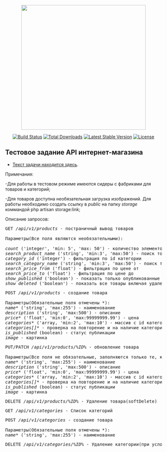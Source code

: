 <p align="center"><a href="https://laravel.com" target="_blank"><img src="https://raw.githubusercontent.com/laravel/art/master/logo-lockup/5%20SVG/2%20CMYK/1%20Full%20Color/laravel-logolockup-cmyk-red.svg" width="400"></a></p>

<p align="center">
<a href="https://travis-ci.org/laravel/framework"><img src="https://travis-ci.org/laravel/framework.svg" alt="Build Status"></a>
<a href="https://packagist.org/packages/laravel/framework"><img src="https://img.shields.io/packagist/dt/laravel/framework" alt="Total Downloads"></a>
<a href="https://packagist.org/packages/laravel/framework"><img src="https://img.shields.io/packagist/v/laravel/framework" alt="Latest Stable Version"></a>
<a href="https://packagist.org/packages/laravel/framework"><img src="https://img.shields.io/packagist/l/laravel/framework" alt="License"></a>
</p>

## Тестовое задание API интернет-магазина

- [Текст задачи находится здесь](https://docs.google.com/document/d/1oSTzvjFFYXWqMoCtP5yj0o0cqYAGk-xTlYDuw7XitRY/edit).

Примечания:

-Для работы в тестовом режиме имеются сидеры с фабриками для товаров и категорий;

-Для товаров доступна необязательная загрузка изображений. Для работы необходимо создать ссылку в <i>public</i> на папку <i>storage</i> коммандой php artisan storage:link;

Описание запросов:

<pre>GET <i>/api/v1/products</i> - постраничный вывод товаров

Параметры(Все поля являются необязательными):

<i>count</i> ('integer', 'min: 5', 'max: 50') - количество элементов на странице
<i>search_product_name</i> ('string', 'min:3', 'max:50') - поиск товаров по наименованию товаров
<i>category_id</i> ('integer') - фильтрация по id категории
<i>search_category_name</i> ('string', 'min:3', 'max:50') - поиск товаров по названию категорий
<i>search_price_from</i> ('float') - фильтрация по цене от
<i>search_price_to</i> ('float') - фильтрация по цене до
<i>show_published</i> ('boolean') - показать только опубликованные
<i>show_deleted</i> ('boolean') - показать все товары включая удаленные
</pre>

<pre>POST <i>/api/v1/products</i> - создание товара

Параметры(Обязательные поля отмечены *):
<i>name*</i> ('string', 'max:255') - наименование
<i>description</i> ('string', 'max:500') - описание
<i>price*</i> ('float', 'min:0', 'max:99999999.99') - цена 
<i>categories</i>* ('array, 'min:2', 'max:10') - массив с id категорий к которым необходимо привязать товар
<i>categories[]*</i> - проверка на повторение и на наличие категорий в системе
<i>is_published</i> (boolean) - статус публикации
<i>image</i> - картинка
</pre>

<pre>PUT/PATCH <i>/api/v1/products/%ID%</i> - обновление товара

Параметры(Все поля не обязательные, заполняются только те, которые подверглись изменениям):
<i>name*</i> ('string', 'max:255') - наименование
<i>description</i> ('string', 'max:500') - описание
<i>price*</i> ('float', 'min:0', 'max:99999999.99') - цена 
<i>categories</i>* ('array, 'min:2', 'max:10') - массив с id категорий к которым необходимо привязать товар
<i>categories[]*</i> - проверка на повторение и на наличие категорий в системе
<i>is_published</i> (boolean) - статус публикации
<i>image</i> - картинка
</pre>

<pre>DELETE <i>/api/v1/products/%ID%</i> - Удаление товара(softDelete)
</pre>

<pre>GET <i>/api/v1/categories</i> - Список категорий
</pre>

<pre>POST <i>/api/v1/categories</i> - создание товара

Параметры(Обязательные поля отмечены *):
<i>name*</i> ('string', 'max:255') - наименование
</pre>

<pre>DELETE <i>/api/v1/categories/%ID%</i> - Удаление категории(при условии что категория не привязана к товару)
</pre>


